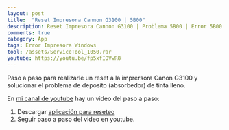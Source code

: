 ```yaml
---
layout: post
title:  "Reset Impresora Cannon G3100 | 5B00"
description: Reset Impresora Cannon G3100 | Problema 5B00 | Error 5B00
comments: true
category: App
tags: Error Impresora Windows
tool: /assets/ServiceTool_1050.rar
youtube: https://youtu.be/fp5xfIOVwR8
---
```

Paso a paso para realizarle un reset a la imprersora Canon G3100 y solucionar el problema de deposito (absorbedor) de tinta lleno.

En <a target="_blank" href="{{ page.youtube }}">mi canal de youtube</a> hay un video del paso a paso:

1. <div id="cf-pdf-down">Descargar <a target="_blank" href="{{ page.tool }}">aplicación para reseteo</a></div>
2. Seguir paso a paso del video en youtube.
